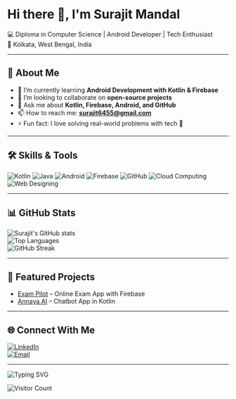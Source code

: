 # Hi there 👋, I'm Surajit Mandal  
💻 Diploma in Computer Science | Android Developer | Tech Enthusiast  
📍 Kolkata, West Bengal, India  

---

## 🚀 About Me  
- 🌱 I’m currently learning **Android Development with Kotlin & Firebase**  
- 👯 I’m looking to collaborate on **open-source projects**  
- 💬 Ask me about **Kotlin, Firebase, Android, and GitHub**  
- 📫 How to reach me: **surajit6455@gmail.com**  
- ⚡ Fun fact: I love solving real-world problems with tech 🚀  

---

## 🛠️ Skills & Tools  

![Kotlin](https://img.shields.io/badge/Kotlin-%230095D5.svg?style=for-the-badge&logo=kotlin&logoColor=white)
![Java](https://img.shields.io/badge/Java-%23ED8B00.svg?style=for-the-badge&logo=java&logoColor=white)
![Android](https://img.shields.io/badge/Android-3DDC84?style=for-the-badge&logo=android&logoColor=white)
![Firebase](https://img.shields.io/badge/Firebase-%23039BE5.svg?style=for-the-badge&logo=firebase)
![GitHub](https://img.shields.io/badge/GitHub-%23121011.svg?style=for-the-badge&logo=github&logoColor=white)
![Cloud Computing](https://img.shields.io/badge/Cloud%20Computing-%23009639.svg?style=for-the-badge&logo=google-cloud&logoColor=white)
![Web Designing](https://img.shields.io/badge/Web%20Design-%23E34F26.svg?style=for-the-badge&logo=html5&logoColor=white)

---

## 📊 GitHub Stats  

![Surajit's GitHub stats](https://github-readme-stats.vercel.app/api?username=surajitmandal&show_icons=true&theme=radical)  
![Top Languages](https://github-readme-stats.vercel.app/api/top-langs/?username=surajitmandal&layout=compact&theme=radical)  
![GitHub Streak](https://github-readme-streak-stats.herokuapp.com/?user=surajitmandal&theme=radical)  

---

## 🔗 Featured Projects  

- [Exam Pilot](https://github.com/surajitmandal/exam-pilot) – Online Exam App with Firebase  
- [Annaya AI](https://github.com/surajitmandal/annaya-ai) – Chatbot App in Kotlin  

---

## 🌐 Connect With Me  

[![LinkedIn](https://img.shields.io/badge/LinkedIn-blue?style=for-the-badge&logo=linkedin)](https://linkedin.com/in/surajitmandal)  
[![Email](https://img.shields.io/badge/Email-silver?style=for-the-badge&logo=gmail)](mailto:surajit6455@gmail.com)  

---

![Typing SVG](https://readme-typing-svg.herokuapp.com?lines=Android+Developer;Firebase+Explorer;Open+Source+Contributor)  

![Visitor Count](https://komarev.com/ghpvc/?username=surajitmandal&color=blue)  
